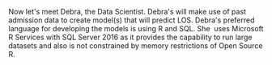 
Now let's meet Debra, the Data Scientist. Debra's will make use of past admission data to create model(s) that will predict LOS. Debra's preferred language for developing the models is using R and SQL. She  uses Microsoft R Services with SQL Server 2016 as it provides the capability to run large datasets and also is not constrained by memory restrictions of Open Source R.  